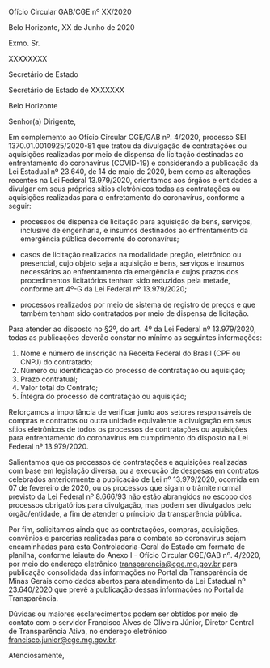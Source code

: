 Ofício Circular GAB/CGE nº XX/2020

Belo Horizonte, XX de Junho de 2020

Exmo. Sr.

XXXXXXXX

Secretário de Estado

Secretário de Estado de XXXXXXX

Belo Horizonte

Senhor(a) Dirigente,

Em complemento ao  Ofício Circular CGE/GAB nº. 4/2020, processo SEI 1370.01.0010925/2020-81 que tratou da divulgação de contratações ou aquisições realizadas por meio de dispensa de licitação destinadas ao enfrentamento do coronavírus (COVID-19) e considerando a publicação da Lei Estadual nº 23.640, de 14 de maio de 2020, bem como as alterações recentes na Lei Federal 13.979/2020, orientamos aos órgãos e entidades a divulgar em seus próprios sítios eletrônicos todas as contratações ou aquisições realizadas para o enfretamento do coronavírus, conforme a seguir:

- processos de dispensa de licitação para aquisição de bens, serviços, inclusive de engenharia, e insumos destinados ao enfrentamento da emergência pública decorrente do coronavírus;

- casos de licitação realizados na modalidade pregão, eletrônico ou presencial, cujo objeto seja a aquisição e bens, serviços e insumos necessários ao enfrentamento da emergência e cujos prazos dos procedimentos licitatórios tenham sido reduzidos pela metade, conforme art 4º-G da Lei Federal nº 13.979/2020;

- processos realizados por meio de sistema de registro de preços e que também tenham sido contratados por meio de dispensa de licitação.

Para atender ao disposto no §2º, do art. 4º da Lei Federal nº 13.979/2020, todas as publicações deverão constar no mínimo as seguintes informações:

1. Nome e número de inscrição na Receita Federal do Brasil (CPF ou CNPJ) do contratado;
2. Número ou identificação do processo de contratação ou aquisição;
3. Prazo contratual;
4. Valor total do Contrato;
5. Íntegra do processo de contratação ou aquisição;

Reforçamos a importância de verificar junto aos setores responsáveis de compras e contratos ou outra unidade equivalente a divulgação em seus sítios eletrônicos de todos os processos de contratações ou aquisições para enfrentamento do coronavírus em cumprimento do disposto na Lei Federal nº 13.979/2020.

Salientamos que os processos de contratações e aquisições realizadas com base em legislação diversa, ou a execução de despesas em contratos celebrados anteriormente a publicação de Lei nº 13.979/2020, ocorrida em 07 de fevereiro de 2020, ou os processos que sigam o trâmite normal previsto da Lei Federal nº 8.666/93 não estão abrangidos no escopo dos processos obrigatórios para divulgação, mas podem ser divulgados pelo órgão/entidade, a fim de atender o príncipio da transparência pública.

Por fim, solicitamos ainda que as contratações, compras, aquisições, convênios e parcerias realizadas para o combate ao coronavírus sejam encaminhadas para esta Controladoria-Geral do Estado em formato de planilha, conforme leiaute do Anexo I - Ofício Circular CGE/GAB nº. 4/2020, por meio do endereço eletrônico transparencia@cge.mg.gov.br para publicação consolidada das informações no Portal da Transparência de Minas Gerais como dados abertos para atendimento da Lei Estadual nº 23.640/2020 que prevê a publicação dessas informações no Portal da Transparência.

Dúvidas ou maiores esclarecimentos podem ser obtidos por meio de contato com o servidor Francisco Alves de Oliveira Júnior, Diretor Central de Transparência Ativa, no endereço eletrônico francisco.junior@cge.mg.gov.br.

Atenciosamente,
